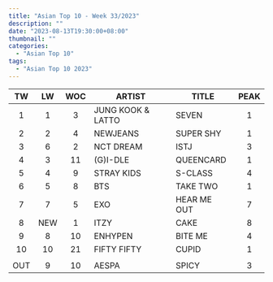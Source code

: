 ```yaml
---
title: "Asian Top 10 - Week 33/2023"
description: ""
date: "2023-08-13T19:30:00+08:00"
thumbnail: ""
categories:
  - "Asian Top 10"
tags:
  - "Asian Top 10 2023"
---
```

<!--more-->
|TW|LW|WOC|ARTIST|TITLE|PEAK|
|:---:|:---:|:---:|---|---|:---:|
|1|1|3|JUNG KOOK & LATTO|SEVEN|1|
|2|2|4|NEWJEANS|SUPER SHY|1|
|3|6|2|NCT DREAM|ISTJ|3|
|4|3|11|(G)I-DLE|QUEENCARD|1|
|5|4|9|STRAY KIDS|S-CLASS|4|
|6|5|8|BTS|TAKE TWO|1|
|7|7|5|EXO|HEAR ME OUT|7|
|8|NEW|1|ITZY|CAKE|8|
|9|8|10|ENHYPEN|BITE ME|4|
|10|10|21|FIFTY FIFTY|CUPID|1|
| | | | | | |
|OUT|9|10|AESPA|SPICY|3|
